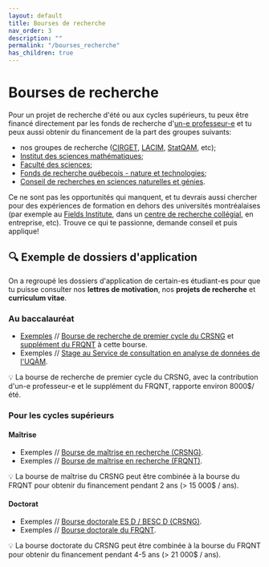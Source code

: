 ```yaml
---
layout: default
title: Bourses de recherche
nav_order: 3
description: ""
permalink: "/bourses_recherche"
has_children: true
---
```


# Bourses de recherche

Pour un projet de recherche d'été ou aux cycles supérieurs, tu peux être financé directement par les fonds de recherche d'[un-e professeur-e](https://math.uqam.ca/corps-professoral/professeurs/professeurs-reguliers/) et tu peux aussi obtenir du financement de la part des groupes suivants:

- nos groupes de recherche ([CIRGET](http://www.cirget.uqam.ca/fr/stages.html), [LACIM](http://lacim.uqam.ca/stages-postdoctoraux/), [StatQAM](https://statqam.uqam.ca/opportunites-de-recherche-et-bourses/), etc);
- [Institut des sciences mathématiques](http://ism.uqam.ca/accueil/bourses/);
- [Faculté des sciences](https://sciences.uqam.ca/en/soutien-financier.html);
- [Fonds de recherche québecois - nature et technologies](http://www.frqnt.gouv.qc.ca/bourses-et-subventions);
- [Conseil de recherches en sciences naturelles et génies](http://www.nserc-crsng.gc.ca/Students-Etudiants/UG-PC/USRA-BRPC_fra.asp).

Ce ne sont pas les opportunités qui manquent, et tu devrais aussi chercher pour des expériences de formation en dehors des universités montréalaises (par exemple au [Fields Institute](http://www.fields.utoronto.ca/activities/19-20/2019-fusrp), dans un [centre de recherche collégial](http://reseautranstech.qc.ca/cctt-par-nom/), en entreprise, etc). Trouve ce qui te passionne, demande conseil et puis applique!

## :mag: Exemple de dossiers d'application

On a regroupé les dossiers d'application de certain-es étudiant-es pour que tu puisse consulter nos **lettres de motivation**, nos **projets de recherche** et **curriculum vitae**.

### Au baccalauréat

- [Exemples]() // [Bourse de recherche de premier cycle du CRSNG](http://www.nserc-crsng.gc.ca/Students-Etudiants/UG-PC/USRA-BRPC_fra.asp) et [supplément du FRQNT](http://www.frqnt.gouv.qc.ca/fr/bourses-et-subventions/concours-anterieurs/bourse/supplements-aux-bourses-de-1er-cycle-en-milieu-academique-du-crsng-bpca--kt4i0gxl1453739737341) à cette bourse.
- Exemples // [Stage au Service de consultation en analyse de données de l'UQÀM](https://scad.uqam.ca/stages.html).

:bulb: La bourse de recherche de premier cycle du CRSNG, avec la contribution d'un-e professeur-e et le supplément du FRQNT, rapporte environ 8000$/été.

### Pour les cycles supérieurs

#### Maîtrise

 - Exemples // [Bourse de maîtrise en recherche (CRSNG)](http://www.nserc-crsng.gc.ca/Students-Etudiants/PG-CS/CGSM-BESCM_fra.asp).
 - Exemples // [Bourse de maîtrise en recherche (FRQNT)](http://www.frqnt.gouv.qc.ca/fr/bourses-et-subventions/concours-anterieurs/bourse/bourses-de-2supesup-et-3supesup-cycles-9hnncxo71406124185503).

:bulb: La bourse de maîtrise du CRSNG peut être combinée à la bourse du FRQNT pour obtenir du financement pendant 2 ans (> 15 000$ / ans).

#### Doctorat

 - Exemples // [Bourse doctorale ES D / BESC D (CRSNG)](http://www.nserc-crsng.gc.ca/Students-Etudiants/PG-CS/BellandPostgrad-BelletSuperieures_fra.asp).
 - Exemples // [Bourse doctorale du FRQNT]((http://www.frqnt.gouv.qc.ca/fr/bourses-et-subventions/concours-anterieurs/bourse/bourses-de-2supesup-et-3supesup-cycles-9hnncxo71406124185503)).

:bulb: La bourse doctorate du CRSNG peut être combinée à la bourse du FRQNT pour obtenir du financement pendant 4-5 ans (> 21 000$ / ans).
